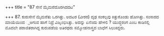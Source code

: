 +++
title = "87 ಸೇನೆ ಮೈಮರೆದೊರಗಿದದಟ"

+++
87. ಕುರುಸೇನೆ ಮೈಮರೆತು ಒರಗಿತ್ತು. ಅದಟರ (ವೀರರ) ದೃಢ ಸಂಕಲ್ಪವು ಕಿತ್ತುಕೊಂಡು ಹೋಗಿತ್ತು. ಸಂಸಾರದ ಮಾಯೆಯಿಂದ ್ಲಆಗುವ ಹಾಗೆ ನಿದ್ರೆ ವಿಜೃಂಭಿಸಿತ್ತು. ಅದನ್ನು ಏನೆಂದು ಹೇಳಲಿ ? ಯುದ್ಧರಂಗ ಎಂಬ ಕಾಡಿನಲ್ಲಿ ಮೊದಲೇ ಪರಾಜಿತರಾಗಿದ್ದ ಕುರುಪಡೆಯ ಅತಿರಥರು ಸಮ್ಮೋಹನಾಸ್ತ್ರದ ಬಾಧೆಗೆ ಸಿಲುಕಿದ್ದರು.